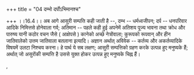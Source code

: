 +++
title = "04 दम्भो दर्पोऽभिमानश्च"

+++
।।16.4।। अब आगे आसुरी सम्पत्ति कही जाती है --, दम्भ -- धर्मध्वजीपन; दर्प
-- धनपरिवार आदिके निमित्तसे होनेवाला गर्व; अतिमान -- पहले कही हुई
अपनेमें अतिशय पूज्य भावना तथा क्रोध और पारुष्य यानी कठोर वचन जैसे (
आक्षेपसे ) कानेको अच्छे नेत्रोंवाला; कुरूपको रूपवान् और हीन जातिवालेको
उत्तम जातिवाला बतलाना इत्यादि। अज्ञान अर्थात् अविवेक -- कर्तव्य और
अकर्तव्यादिके विषयमें उलटा निश्चय करना। हे पार्थ ये सब लक्षण; आसुरी
सम्पत्तिको ग्रहण करके उत्पन्न हुए मनुष्यके हैं; अर्थात् जो असुरोंकी
सम्पत्ति है उससे युक्त होकर उत्पन्न हुए मनुष्यके चिह्न हैं।  
  
,
